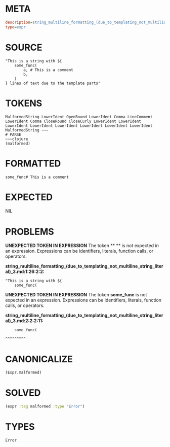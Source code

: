 # META
~~~ini
description=string_multiline_formatting_(due_to_templating_not_multiline_string_literal) (3)
type=expr
~~~
# SOURCE
~~~roc
"This is a string with ${
	some_func(
		a, # This is a comment
		b,
	)
} lines of text due to the template parts"
~~~
# TOKENS
~~~text
MalformedString LowerIdent OpenRound LowerIdent Comma LineComment LowerIdent Comma CloseRound CloseCurly LowerIdent LowerIdent LowerIdent LowerIdent LowerIdent LowerIdent LowerIdent LowerIdent MalformedString ~~~
# PARSE
~~~clojure
(malformed)
~~~
# FORMATTED
~~~roc
some_func# This is a comment
~~~
# EXPECTED
NIL
# PROBLEMS
**UNEXPECTED TOKEN IN EXPRESSION**
The token **
	** is not expected in an expression.
Expressions can be identifiers, literals, function calls, or operators.

**string_multiline_formatting_(due_to_templating_not_multiline_string_literal)_3.md:1:26:2:2:**
```roc
"This is a string with ${
	some_func(
```


**UNEXPECTED TOKEN IN EXPRESSION**
The token **some_func** is not expected in an expression.
Expressions can be identifiers, literals, function calls, or operators.

**string_multiline_formatting_(due_to_templating_not_multiline_string_literal)_3.md:2:2:2:11:**
```roc
	some_func(
```
	^^^^^^^^^


# CANONICALIZE
~~~clojure
(Expr.malformed)
~~~
# SOLVED
~~~clojure
(expr :tag malformed :type "Error")
~~~
# TYPES
~~~roc
Error
~~~
